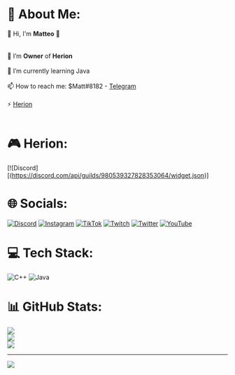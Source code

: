 # 💫 About Me:
👋 Hi, I'm **Matteo** 👋<br><br><br>🔭 I’m **Owner** of **Herion**<br><br>🌱 I’m currently learning Java<br><br>📫 How to reach me: $Matt#8182 - [Telegram](https://t.me/SrMatt)<br><br>⚡ [Herion](https://discord.gg/3VtAuerKh2)<br><br>

# 🎮 Herion:
[![Discord][(https://discord.com/api/guilds/980539327828353064/widget.json)]

# 🌐 Socials:
[![Discord](https://img.shields.io/badge/Discord-%237289DA.svg?logo=discord&logoColor=white)](https://discord.gg/3VtAuerKh2) [![Instagram](https://img.shields.io/badge/Instagram-%23E4405F.svg?logo=Instagram&logoColor=white)](https://instagram.com/herioncommunity) [![TikTok](https://img.shields.io/badge/TikTok-%23000000.svg?logo=TikTok&logoColor=white)](https://tiktok.com/@herioncommunity) [![Twitch](https://img.shields.io/badge/Twitch-%239146FF.svg?logo=Twitch&logoColor=white)](https://twitch.tv/HerionCommunity) [![Twitter](https://img.shields.io/badge/Twitter-%231DA1F2.svg?logo=Twitter&logoColor=white)](https://twitter.com/herioncommunity) [![YouTube](https://img.shields.io/badge/YouTube-%23FF0000.svg?logo=YouTube&logoColor=white)](https://youtube.com/channel/UCYQk96j1Nu7ynjGgPv3VhSw) 

# 💻 Tech Stack:
![C++](https://img.shields.io/badge/c++-%2300599C.svg?style=for-the-badge&logo=c%2B%2B&logoColor=white) ![Java](https://img.shields.io/badge/java-%23ED8B00.svg?style=for-the-badge&logo=java&logoColor=white)
# 📊 GitHub Stats:
![](https://github-readme-stats.vercel.app/api?username=SetMatt&theme=algolia&hide_border=true&include_all_commits=false&count_private=true)<br/>
![](https://github-readme-streak-stats.herokuapp.com/?user=SetMatt&theme=algolia&hide_border=true)<br/>
![](https://github-readme-stats.vercel.app/api/top-langs/?username=SetMatt&theme=algolia&hide_border=true&include_all_commits=false&count_private=true&layout=compact)

---
[![](https://visitcount.itsvg.in/api?id=SetMatt&icon=2&color=1)](https://visitcount.itsvg.in)

